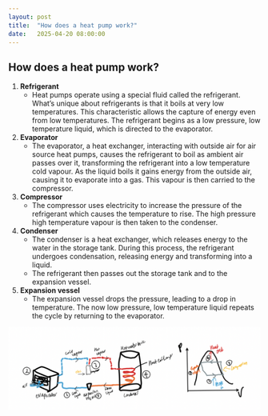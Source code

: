 ```yaml
---
layout: post
title:  "How does a heat pump work?"
date:   2025-04-20 08:00:00
---
```

## How does a heat pump work?
1. **Refrigerant**
    - Heat pumps operate using a special fluid called the refrigerant. What’s unique about refrigerants is that it boils at very low temperatures. This characteristic allows the capture of energy even from low temperatures. The refrigerant begins as a low pressure, low temperature liquid, which is directed to the evaporator.
2. **Evaporator**
    - The evaporator, a heat exchanger, interacting with outside air for air source heat pumps, causes the refrigerant to boil as ambient air passes over it, transforming the refrigerant into a low temperature cold vapour. As the liquid boils it gains energy from the outside air, causing it to evaporate into a gas. This vapour is then carried to the compressor. 
3. **Compressor**
    - The compressor uses electricity to increase the pressure of the refrigerant which causes the temperature to rise. The high pressure high temperature vapour is then taken to the condenser.
4. **Condenser**
    - The condenser is a heat exchanger, which releases energy to the water in the storage tank. During this process, the refrigerant undergoes condensation, releasing energy and transforming into a liquid.
    - The refrigerant then passes out the storage tank and to the expansion vessel.
5. **Expansion vessel**
    - The expansion vessel drops the pressure, leading to a drop in temperature. The now low pressure, low temperature liquid repeats the cycle by returning to the evaporator.

![heat pump](/assets/heat_pump_diagram.png)